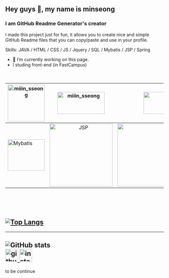 ## Hey guys 👋, my name is minseong
### I am GitHub Readme Generator's creator

I made this project just for fun, it allows you to create nice and simple GitHub Readme files that you can copy/paste and use in your profile.

Skills: JAVA / HTML  / CSS / JS / Jquery / SQL / Mybatis / JSP / Spring

- 🔭 I’m currently working on this page. 
- I studing front-end (in FastCampus)
<br><br><br>

[<img alt="miiin_sseong" src="https://ryulth.com/assets//img/Java-logo.png" width="117">](https://github.com/alstjd0051/JAVA) | [<img alt="miiin_sseong" src="https://blog.kakaocdn.net/dn/819qY/btqB8nGhHGN/ZPvf1hRc4L5LCGl8tauMR1/img.png" width="150" height="70">](https://github.com/alstjd0051/WEB_KH) | [<img alt="SQL" src="https://encrypted-tbn0.gstatic.com/images?q=tbn:ANd9GcTX3xwaDnJ8HpjUt4Ax50dSTmp7qZ7BMpjlTEMw-3u_t0DL4ki7Xowa5m5GMsRQLVZPC3o&usqp=CAU" width="117" height="70" >](https://github.com/alstjd0051/SQL/tree/master/oracle_workspace)
---|:---:|---:
[<img alt="Mybatis" src="https://media.vlpt.us/images/eesiwoo/post/5bb2a71b-0692-43b0-b638-a4337975d203/mybatis-superbird-small.png" width="117" height="100">](https://github.com/alstjd0051/web_sever_worspace/tree/main/maven-mybatis) | [<img alt="JSP" src="https://miro.medium.com/max/630/1*zKnKunxf74dpaMMtcKrB9g.png" width="200">](https://github.com/alstjd0051/web_sever_worspace) | [<img alt="spring" src="https://encrypted-tbn0.gstatic.com/images?q=tbn:ANd9GcRWRgauCGmj5swudU_5YcZ2Bn6yfr6bpYM4ig&usqp=CAU" width="200">](https://github.com/alstjd0051/web_sever_worspace)

<br><br><br>


[![Top Langs](https://github-readme-stats.vercel.app/api/top-langs/?username=alstjd0051)](https://github.com/alstjd0051) 
----------------------------------------------------------------------------------------------------------------------------------------------------------------
----------------------------------------------------------------------------------------------------------------------------------------------------------------
![GitHub stats](https://github-readme-stats.vercel.app/api?username=alstjd0051&show_icons=true)  
[<img src='https://cdn.jsdelivr.net/npm/simple-icons@3.0.1/icons/github.svg' alt='github' height='40' background-color: e9ebef> ](https://github.com/alstjd0051)  [<img src='https://cdn.jsdelivr.net/npm/simple-icons@3.0.1/icons/instagram.svg' alt='instagram' height='40'>](https://www.instagram.com/miiin_sseong/)  
----------------------------------------------------------------------------------------------------------------------------------------------------------------

to be continue
